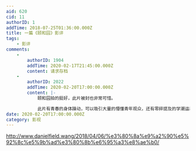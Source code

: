 ```yaml
---
aid: 620
cid: 11
authorID: 1
addTime: 2018-07-25T01:36:00.000Z
title: 一篇《颐和园》影评
tags:
    - 影评
comments:
    -
        authorID: 1904
        addTime: 2020-02-17T21:45:00.000Z
        content: 请求存档
    -
        authorID: 2022
        addTime: 2020-02-20T17:00:00.000Z
        content: |-
            颐和园拍的挺好，此片被封也非常可惜。

            此片有青春的身体躁动，可以吸引大量的懵懂青年观众，还有零碎提及的学潮运动，也有可能引起以上观众偏激的看法。我觉得当局封掉可以理解。
date: 2020-02-20T17:00:00.000Z
category: 影视
---
```


http://www.danielfield.wang/2018/04/06/%e3%80%8a%e9%a2%90%e5%92%8c%e5%9b%ad%e3%80%8b%e6%95%a3%e8%ae%b0/
